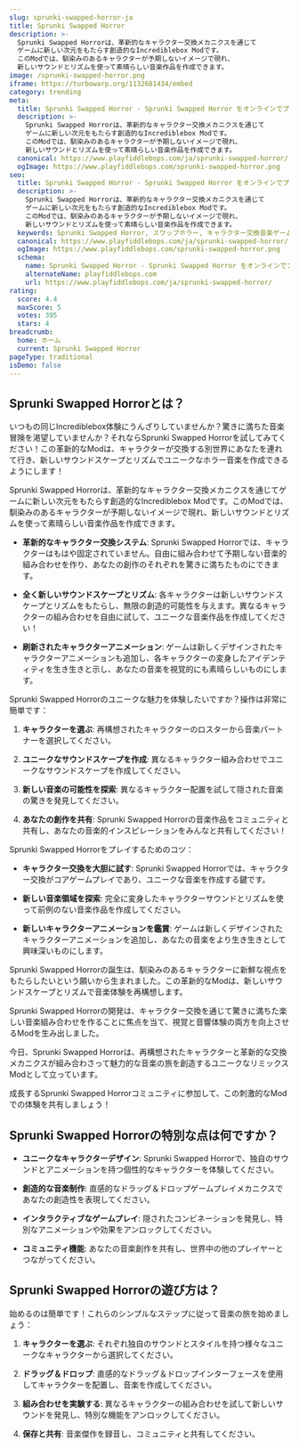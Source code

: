 ```yaml
---
slug: sprunki-swapped-horror-ja
title: Sprunki Swapped Horror
description: >-
  Sprunki Swapped Horrorは、革新的なキャラクター交換メカニクスを通じて
  ゲームに新しい次元をもたらす創造的なIncrediblebox Modです。
  このModでは、馴染みのあるキャラクターが予期しないイメージで現れ、
  新しいサウンドとリズムを使って素晴らしい音楽作品を作成できます。
image: /sprunki-swapped-horror.png
iframe: https://turbowarp.org/1132681434/embed
category: trending
meta:
  title: Sprunki Swapped Horror - Sprunki Swapped Horror をオンラインでプレイ
  description: >-
    Sprunki Swapped Horrorは、革新的なキャラクター交換メカニクスを通じて
    ゲームに新しい次元をもたらす創造的なIncrediblebox Modです。
    このModでは、馴染みのあるキャラクターが予期しないイメージで現れ、
    新しいサウンドとリズムを使って素晴らしい音楽作品を作成できます。
  canonical: https://www.playfiddlebops.com/ja/sprunki-swapped-horror/
  ogImage: https://www.playfiddlebops.com/sprunki-swapped-horror.png
seo:
  title: Sprunki Swapped Horror - Sprunki Swapped Horror をオンラインでプレイ
  description: >-
    Sprunki Swapped Horrorは、革新的なキャラクター交換メカニクスを通じて
    ゲームに新しい次元をもたらす創造的なIncrediblebox Modです。
    このModでは、馴染みのあるキャラクターが予期しないイメージで現れ、
    新しいサウンドとリズムを使って素晴らしい音楽作品を作成できます。
  keywords: Sprunki Swapped Horror, スワップホラー, キャラクター交換音楽ゲーム
  canonical: https://www.playfiddlebops.com/ja/sprunki-swapped-horror/
  ogImage: https://www.playfiddlebops.com/sprunki-swapped-horror.png
  schema:
    name: Sprunki Swapped Horror - Sprunki Swapped Horror をオンラインでプレイ
    alternateName: playfiddlebops.com
    url: https://www.playfiddlebops.com/ja/sprunki-swapped-horror/
rating:
  score: 4.4
  maxScore: 5
  votes: 395
  stars: 4
breadcrumb:
  home: ホーム
  current: Sprunki Swapped Horror
pageType: traditional
isDemo: false
---
```


## Sprunki Swapped Horrorとは？

いつもの同じIncrediblebox体験にうんざりしていませんか？驚きに満ちた音楽冒険を渇望していませんか？それならSprunki Swapped Horrorを試してみてください！この革新的なModは、キャラクターが交換する別世界にあなたを連れて行き、新しいサウンドスケープとリズムでユニークなホラー音楽を作成できるようにします！

Sprunki Swapped Horrorは、革新的なキャラクター交換メカニクスを通じてゲームに新しい次元をもたらす創造的なIncrediblebox Modです。このModでは、馴染みのあるキャラクターが予期しないイメージで現れ、新しいサウンドとリズムを使って素晴らしい音楽作品を作成できます。

- **革新的なキャラクター交換システム**: Sprunki Swapped Horrorでは、キャラクターはもはや固定されていません。自由に組み合わせて予期しない音楽的組み合わせを作り、あなたの創作のそれぞれを驚きに満ちたものにできます。

- **全く新しいサウンドスケープとリズム**: 各キャラクターは新しいサウンドスケープとリズムをもたらし、無限の創造的可能性を与えます。異なるキャラクターの組み合わせを自由に試して、ユニークな音楽作品を作成してください！

- **刷新されたキャラクターアニメーション**: ゲームは新しくデザインされたキャラクターアニメーションも追加し、各キャラクターの変身したアイデンティティを生き生きと示し、あなたの音楽を視覚的にも素晴らしいものにします。

Sprunki Swapped Horrorのユニークな魅力を体験したいですか？操作は非常に簡単です：

1. **キャラクターを選ぶ**: 再構想されたキャラクターのロスターから音楽パートナーを選択してください。

2. **ユニークなサウンドスケープを作成**: 異なるキャラクター組み合わせでユニークなサウンドスケープを作成してください。

3. **新しい音楽の可能性を探索**: 異なるキャラクター配置を試して隠された音楽の驚きを発見してください。

4. **あなたの創作を共有**: Sprunki Swapped Horrorの音楽作品をコミュニティと共有し、あなたの音楽的インスピレーションをみんなと共有してください！

Sprunki Swapped Horrorをプレイするためのコツ：

- **キャラクター交換を大胆に試す**: Sprunki Swapped Horrorでは、キャラクター交換がコアゲームプレイであり、ユニークな音楽を作成する鍵です。

- **新しい音楽領域を探索**: 完全に変身したキャラクターサウンドとリズムを使って前例のない音楽作品を作成してください。

- **新しいキャラクターアニメーションを鑑賞**: ゲームは新しくデザインされたキャラクターアニメーションを追加し、あなたの音楽をより生き生きとして興味深いものにします。

Sprunki Swapped Horrorの誕生は、馴染みのあるキャラクターに新鮮な視点をもたらしたいという願いから生まれました。この革新的なModは、新しいサウンドスケープとリズムで音楽体験を再構想します。

Sprunki Swapped Horrorの開発は、キャラクター交換を通じて驚きに満ちた楽しい音楽組み合わせを作ることに焦点を当て、視覚と音響体験の両方を向上させるModを生み出しました。

今日、Sprunki Swapped Horrorは、再構想されたキャラクターと革新的な交換メカニクスが組み合わさって魅力的な音楽の旅を創造するユニークなリミックスModとして立っています。

成長するSprunki Swapped Horrorコミュニティに参加して、この刺激的なModでの体験を共有しましょう！

## Sprunki Swapped Horrorの特別な点は何ですか？

- **ユニークなキャラクターデザイン**: Sprunki Swapped Horrorで、独自のサウンドとアニメーションを持つ個性的なキャラクターを体験してください。

- **創造的な音楽制作**: 直感的なドラッグ＆ドロップゲームプレイメカニクスであなたの創造性を表現してください。

- **インタラクティブなゲームプレイ**: 隠されたコンビネーションを発見し、特別なアニメーションや効果をアンロックしてください。

- **コミュニティ機能**: あなたの音楽創作を共有し、世界中の他のプレイヤーとつながってください。

## Sprunki Swapped Horrorの遊び方は？

始めるのは簡単です！これらのシンプルなステップに従って音楽の旅を始めましょう：

1. **キャラクターを選ぶ**: それぞれ独自のサウンドとスタイルを持つ様々なユニークなキャラクターから選択してください。

2. **ドラッグ＆ドロップ**: 直感的なドラッグ＆ドロップインターフェースを使用してキャラクターを配置し、音楽を作成してください。

3. **組み合わせを実験する**: 異なるキャラクターの組み合わせを試して新しいサウンドを発見し、特別な機能をアンロックしてください。

4. **保存と共有**: 音楽傑作を録音し、コミュニティと共有してください。